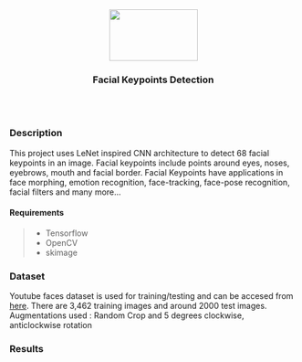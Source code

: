 <div align="center"><img src="https://idroot.us/wp-content/uploads/2019/03/TensorFlow-logo.png" height= "90px" width="155px"></div>
<div align="center"><h3>Facial Keypoints Detection</h3></div>

<br><br>


### Description
This project uses LeNet inspired CNN architecture to detect 68 facial keypoints in an image. Facial keypoints include points around eyes, noses, eyebrows, mouth and facial border. 
Facial Keypoints have applications in face morphing, emotion recognition, face-tracking, face-pose recognition, facial filters and many more... 

#### Requirements
>* Tensorflow
>* OpenCV
>* skimage


### Dataset

Youtube faces dataset is used for training/testing and can be accesed from [here](https://github.com/udacity/P1_Facial_Keypoints/tree/master/data). 
There are 3,462 training images and around 2000 test images.
Augmentations used : Random Crop and 5 degrees clockwise, anticlockwise rotation

### Results 
